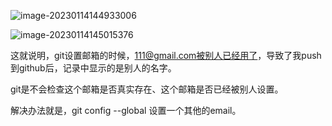 ![image-20230114144933006](C:\Users\patrick\AppData\Roaming\Typora\typora-user-images\image-20230114144933006.png)

![image-20230114145015376](C:\Users\patrick\AppData\Roaming\Typora\typora-user-images\image-20230114145015376.png)

这就说明，git设置邮箱的时候，111@gmail.com被别人已经用了，导致了我push到github后，记录中显示的是别人的名字。

git是不会检查这个邮箱是否真实存在、这个邮箱是否已经被别人设置。

解决办法就是，git config --global 设置一个其他的email。